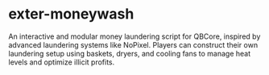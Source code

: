 # exter-moneywash
An interactive and modular money laundering script for QBCore, inspired by advanced laundering systems like NoPixel. Players can construct their own laundering setup using baskets, dryers, and cooling fans to manage heat levels and optimize illicit profits.
